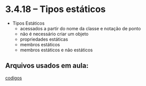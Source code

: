 # 3.4.18 – Tipos estáticos

- Tipos Estáticos
  - acessados a partir do nome da classe e notação de ponto
  - não é necessário criar um objeto
  - propriedades estáticas
  - membros estáticos
  - membros estáticos e não estáticos


## Arquivos usados em aula:

[codigos](/typescript/codigos)